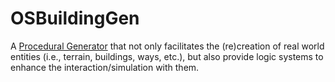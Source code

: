 # OSBuildingGen

A [Procedural Generator](https://en.wikipedia.org/wiki/Procedural_generation) that not only facilitates the (re)creation of real world entities (i.e., terrain, buildings, ways, etc.), but also provide logic systems to enhance the interaction/simulation with them.
